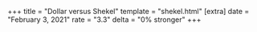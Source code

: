 +++
title = "Dollar versus Shekel"
template = "shekel.html"
[extra]
date = "February  3, 2021"
rate = "3.3"
delta = "0% stronger"
+++
